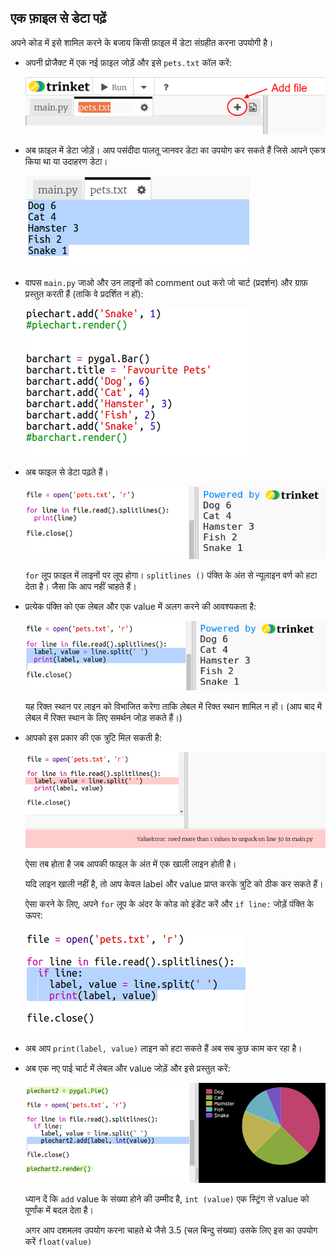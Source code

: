 ## एक फ़ाइल से डेटा पढ़ें

अपने कोड में इसे शामिल करने के बजाय किसी फ़ाइल में डेटा संग्रहीत करना उपयोगी है।

+ अपनी प्रोजैक्ट में एक नई फ़ाइल जोड़ें और इसे `pets.txt` कॉल करें:
    
    ![स्क्रीनशॉट](images/pets-file.png)

+ अब फ़ाइल में डेटा जोड़ें। आप पसंदीदा पालतू जानवर डेटा का उपयोग कर सकते हैं जिसे आपने एकत्र किया था या उदाहरण डेटा।
    
    ![स्क्रीनशॉट](images/pets-data.png)

+ वापस `main.py` जाओ और उन लाइनों को comment out करो जो चार्ट (प्रदर्शन) और ग्राफ़ प्रस्तुत करती हैं (ताकि वे प्रदर्शित न हों):
    
    ![स्क्रीनशॉट](images/pets-comment.png)

+ अब फाइल से डेटा पढ़ते हैं।
    
    ![स्क्रीनशॉट](images/pets-read.png)
    
    `for` लूप फ़ाइल में लाइनों पर लूप होगा। `splitlines ()` पंक्ति के अंत से न्यूलाइन वर्ण को हटा देता है। जैसा कि आप नहीं चाहते हैं।

+ प्रत्येक पंक्ति को एक लेबल और एक value में अलग करने की आवश्यकता है:
    
    ![स्क्रीनशॉट](images/pets-split.png)
    
    यह रिक्त स्थान पर लाइन को विभाजित करेगा ताकि लेबल में रिक्त स्थान शामिल न हों। (आप बाद में लेबल में रिक्त स्थान के लिए समर्थन जोड़ सकते हैं।)

+ आपको इस प्रकार की एक त्रुटि मिल सकती है:
    
    ![स्क्रीनशॉट](images/pets-error.png)
    
    ऐसा तब होता है जब आपकी फाइल के अंत में एक खाली लाइन होती है।
    
    यदि लाइन खाली नहीं है, तो आप केवल label और value प्राप्त करके त्रुटि को ठीक कर सकते हैं।
    
    ऐसा करने के लिए, अपने `for` लूप के अंदर के कोड को इंडेंट करें और `if line:` जोड़ें पंक्ति के ऊपर:
    
    ![स्क्रीनशॉट](images/pets-fix.png)

+ अब आप `print(label, value)` लाइन को हटा सकते हैं अब सब कुछ काम कर रहा है।

+ अब एक नए पाई चार्ट में लेबल और value जोड़ें और इसे प्रस्तुत करें:
    
    ![स्क्रीनशॉट](images/pets-pie2.png)
    
    ध्यान दें कि `add` value के संख्या होने की उम्मीद है, `int (value)` एक स्ट्रिंग से value को पूर्णांक में बदल देता है।
    
    अगर आप दशमलव उपयोग करना चाहते थे जैसे 3.5 (चल बिन्दु संख्या) उसके लिए इस का उपयोग करें `float(value)`